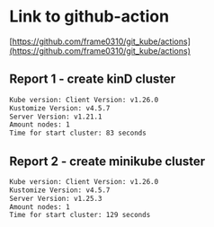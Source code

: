# Link to github-action
[https://github.com/frame0310/git_kube/actions](https://github.com/frame0310/git_kube/actions)


## Report 1 - create kinD cluster
```sh
Kube version: Client Version: v1.26.0
Kustomize Version: v4.5.7
Server Version: v1.21.1
Amount nodes: 1
Time for start cluster: 83 seconds
```

## Report 2 - create minikube cluster
```sh
Kube version: Client Version: v1.26.0
Kustomize Version: v4.5.7
Server Version: v1.25.3
Amount nodes: 1
Time for start cluster: 129 seconds
```